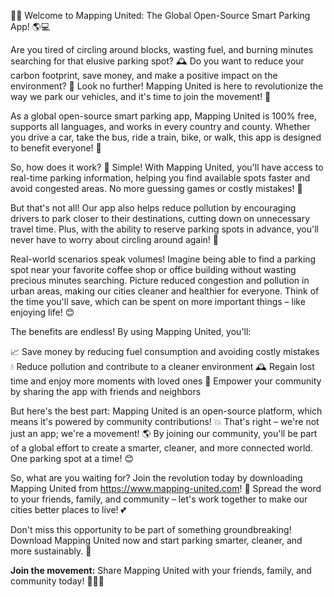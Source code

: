 🚗💥 Welcome to Mapping United: The Global Open-Source Smart Parking App! 🌎💻

Are you tired of circling around blocks, wasting fuel, and burning minutes searching for that elusive parking spot? 🕰️ Do you want to reduce your carbon footprint, save money, and make a positive impact on the environment? 🌟 Look no further! Mapping United is here to revolutionize the way we park our vehicles, and it's time to join the movement! 💪

As a global open-source smart parking app, Mapping United is 100% free, supports all languages, and works in every country and county. Whether you drive a car, take the bus, ride a train, bike, or walk, this app is designed to benefit everyone! 🌈

So, how does it work? 🤔 Simple! With Mapping United, you'll have access to real-time parking information, helping you find available spots faster and avoid congested areas. No more guessing games or costly mistakes! 🤑

But that's not all! Our app also helps reduce pollution by encouraging drivers to park closer to their destinations, cutting down on unnecessary travel time. Plus, with the ability to reserve parking spots in advance, you'll never have to worry about circling around again! 🚗

Real-world scenarios speak volumes! Imagine being able to find a parking spot near your favorite coffee shop or office building without wasting precious minutes searching. Picture reduced congestion and pollution in urban areas, making our cities cleaner and healthier for everyone. Think of the time you'll save, which can be spent on more important things – like enjoying life! 😊

The benefits are endless! By using Mapping United, you'll:

📈 Save money by reducing fuel consumption and avoiding costly mistakes
💧 Reduce pollution and contribute to a cleaner environment
🕰️ Regain lost time and enjoy more moments with loved ones
🌟 Empower your community by sharing the app with friends and neighbors

But here's the best part: Mapping United is an open-source platform, which means it's powered by community contributions! 💥 That's right – we're not just an app; we're a movement! 🌎 By joining our community, you'll be part of a global effort to create a smarter, cleaner, and more connected world. One parking spot at a time! 😊

So, what are you waiting for? Join the revolution today by downloading Mapping United from https://www.mapping-united.com! 📲 Spread the word to your friends, family, and community – let's work together to make our cities better places to live! 💕

Don't miss this opportunity to be part of something groundbreaking! Download Mapping United now and start parking smarter, cleaner, and more sustainably. 🌟

**Join the movement:** Share Mapping United with your friends, family, and community today! 👫👭📲